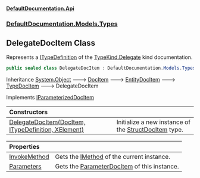 #### [DefaultDocumentation\.Api](../../../../index.md 'index')
### [DefaultDocumentation\.Models\.Types](../../../../index.md#DefaultDocumentation.Models.Types 'DefaultDocumentation\.Models\.Types')

## DelegateDocItem Class

Represents a [ITypeDefinition](https://github.com/icsharpcode/ILSpy 'ICSharpCode\.Decompiler\.TypeSystem\.ITypeDefinition') of the [TypeKind\.Delegate](https://github.com/icsharpcode/ILSpy 'ICSharpCode\.Decompiler\.TypeSystem\.TypeKind\.Delegate') kind documentation\.

```csharp
public sealed class DelegateDocItem : DefaultDocumentation.Models.Types.TypeDocItem, DefaultDocumentation.Models.IParameterizedDocItem
```

Inheritance [System\.Object](https://docs.microsoft.com/en-us/dotnet/api/System.Object 'System\.Object') &#129106; [DocItem](../../DocItem/index.md 'DefaultDocumentation\.Models\.DocItem') &#129106; [EntityDocItem](../../EntityDocItem/index.md 'DefaultDocumentation\.Models\.EntityDocItem') &#129106; [TypeDocItem](../TypeDocItem/index.md 'DefaultDocumentation\.Models\.Types\.TypeDocItem') &#129106; DelegateDocItem

Implements [IParameterizedDocItem](../../IParameterizedDocItem/index.md 'DefaultDocumentation\.Models\.IParameterizedDocItem')

| Constructors | |
| :--- | :--- |
| [DelegateDocItem\(DocItem, ITypeDefinition, XElement\)](DelegateDocItem(DocItem,ITypeDefinition,XElement).md 'DefaultDocumentation\.Models\.Types\.DelegateDocItem\.DelegateDocItem\(DefaultDocumentation\.Models\.DocItem, ITypeDefinition, System\.Xml\.Linq\.XElement\)') | Initialize a new instance of the [StructDocItem](../StructDocItem/index.md 'DefaultDocumentation\.Models\.Types\.StructDocItem') type\. |

| Properties | |
| :--- | :--- |
| [InvokeMethod](InvokeMethod.md 'DefaultDocumentation\.Models\.Types\.DelegateDocItem\.InvokeMethod') | Gets the [IMethod](https://github.com/icsharpcode/ILSpy 'ICSharpCode\.Decompiler\.TypeSystem\.IMethod') of the current instance\. |
| [Parameters](Parameters.md 'DefaultDocumentation\.Models\.Types\.DelegateDocItem\.Parameters') | Gets the [ParameterDocItem](../../Parameters/ParameterDocItem/index.md 'DefaultDocumentation\.Models\.Parameters\.ParameterDocItem') of this instance\. |

